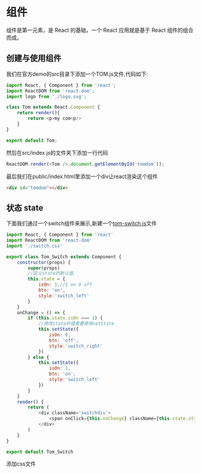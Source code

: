 # 组件

组件是第一元素，是 React 的基础，一个 React 应用就是基于 React 组件的组合而成。

## 创建与使用组件

我们在官方demo的src目录下添加一个TOM.js文件,代码如下:

```js
import React, { Component } from 'react';
import ReactDOM from 'react-dom';
import logo from './logo.svg';

class Tom extends React.Component {
    return render(){
        return <p>my com<p/>
    }
}

export default Tom;

```

然后在src/index.js的文件夹下添加一行代码

```js
ReactDOM.render(<Tom />,document.getElementById('tomdom'));
```

最后我们在public/index.html里添加一个div让react渲染这个组件

```html
<div id="tomdom"></div>
```

## 状态 state

下面我们通过一个switch组件来展示,新建一个[tom-switch.js](../tom-switch.js)文件

```js
import React, { Component } from 'react'
import ReactDOM from 'react-dom'
import './switch.css'

export class Tom_Switch extends Component {
    constructor(props) {
        super(props)
        //定义state的默认值.
        this.state = {
            isOn: 1,//1 on 0 off
            btn: 'on',
            style:'switch_left'
        }
    }
    onChange = () => {
        if (this.state.isOn === 1) {
            //修改state的值需要使用setState
            this.setState({
                isOn: 0,
                btn: 'off',
                style:'switch_right'
            })
        } else {
            this.setState({
                isOn: 1,
                btn: 'on',
                style:'switch_left'
            })
        }
    }
    render() {
        return (
            <div className='switchdiv'>
                <span onClick={this.onChange} className={this.state.style}>{this.state.btn}</span>
            </div>
        )
    }
}

export default Tom_Switch
```

添加css文件

```css

```